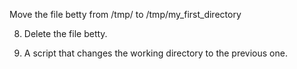 Move the file betty from /tmp/ to /tmp/my_first_directory

8. Delete the file betty.

9. A script that changes the working directory to the previous one.
